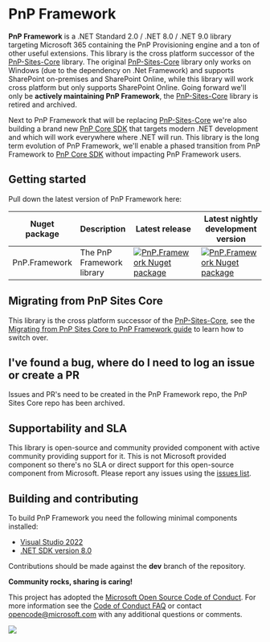 # PnP Framework

**PnP Framework** is a .NET Standard 2.0 / .NET 8.0 / .NET 9.0 library targeting Microsoft 365 containing the PnP Provisioning engine and a ton of other useful extensions. This library is the cross platform successor of the [PnP-Sites-Core](https://github.com/PnP/PnP-Sites-Core) library. The original [PnP-Sites-Core](https://github.com/PnP/PnP-Sites-Core) library only works on Windows (due to the dependency on .Net Framework) and supports SharePoint on-premises and SharePoint Online, while this library will work cross platform but only supports SharePoint Online. Going forward we'll only be **actively maintaining PnP Framework**, the [PnP-Sites-Core](https://github.com/PnP/PnP-Sites-Core) library is retired and archived.

Next to PnP Framework that will be replacing [PnP-Sites-Core](https://github.com/PnP/PnP-Sites-Core) we're also building a brand new [PnP Core SDK](https://github.com/pnp/pnpcore) that targets modern .NET development and which will work everywhere where .NET will run. This library is the long term evolution of PnP Framework, we'll enable a phased transition from PnP Framework to [PnP Core SDK](https://github.com/pnp/pnpcore) without impacting PnP Framework users.

## Getting started

Pull down the latest version of PnP Framework here:

Nuget package | Description | Latest release | Latest nightly development version
--------------|-------------|----------------|------------------------------------
PnP.Framework | The PnP Framework library | [![PnP.Framework Nuget package](https://img.shields.io/nuget/v/PnP.Framework.svg)](https://www.nuget.org/packages/PnP.Framework/) | [![PnP.Framework Nuget package](https://img.shields.io/nuget/vpre/PnP.Framework.svg)](https://www.nuget.org/packages/PnP.Framework/)

## Migrating from PnP Sites Core

This library is the cross platform successor of the [PnP-Sites-Core](https://github.com/PnP/PnP-Sites-Core), see the [Migrating from PnP Sites Core to PnP Framework guide](docs/using-the-framework/migrating-from-pnp-sites-core.md) to learn how to switch over.

## I've found a bug, where do I need to log an issue or create a PR

Issues and PR's need to be created in the PnP Framework repo, the PnP Sites Core repo has been archived.

## Supportability and SLA

This library is open-source and community provided component with active community providing support for it. This is not Microsoft provided component so there's no SLA or direct support for this open-source component from Microsoft. Please report any issues using the [issues list](https://github.com/pnp/pnpframework/issues).

## Building and contributing

To build PnP Framework you need the following minimal components installed:

- [Visual Studio 2022](https://visualstudio.microsoft.com/vs/)
- [.NET SDK version 8.0](https://dotnet.microsoft.com/en-us/download/dotnet/8.0)

Contributions should be made against the **dev** branch of the repository.

**Community rocks, sharing is caring!**

This project has adopted the [Microsoft Open Source Code of Conduct](https://opensource.microsoft.com/codeofconduct/). For more information see the [Code of Conduct FAQ](https://opensource.microsoft.com/codeofconduct/faq/) or contact [opencode@microsoft.com](mailto:opencode@microsoft.com) with any additional questions or comments.


<img src="https://m365-visitor-stats.azurewebsites.net/pnpframework/readme" />
